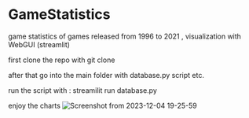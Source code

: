 # GameStatistics
game statistics of games released from 1996 to 2021 , visualization with WebGUI (streamlit)

first clone the repo with git clone 

after that go into the main folder with database.py script etc.

run the script with :
  streamilit run database.py

enjoy the charts
![Screenshot from 2023-12-04 19-25-59](https://github.com/FREEDuu/GameStatistics/assets/74873080/be27d5d5-b815-4d74-ab6c-e465ed136d21)
